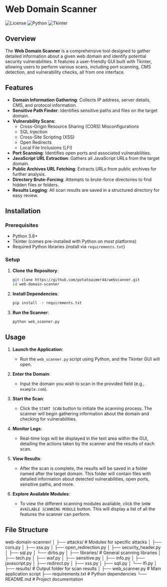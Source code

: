 # Web Domain Scanner

![License](https://img.shields.io/badge/license-MIT-blue.svg)
![Python](https://img.shields.io/badge/python-3.8%2B-blue)
![Tkinter](https://img.shields.io/badge/Tkinter-UI-red)

## Overview

The **Web Domain Scanner** is a comprehensive tool designed to gather detailed information about a given web domain and identify potential security vulnerabilities. It features a user-friendly GUI built with Tkinter, allowing users to perform various scans, including port scanning, CMS detection, and vulnerability checks, all from one interface.

## Features

- **Domain Information Gathering**: Collects IP address, server details, CMS, and protocol information.
- **Sensitive Path Finder**: Identifies sensitive paths and files on the target domain.
- **Vulnerability Scans**:
  - Cross-Origin Resource Sharing (CORS) Misconfigurations
  - SQL Injection
  - Cross-Site Scripting (XSS)
  - Open Redirects
  - Local File Inclusions (LFI)
- **Port Scanning**: Identifies open ports and associated vulnerabilities.
- **JavaScript URL Extraction**: Gathers all JavaScript URLs from the target domain.
- **Public Archives URL Fetching**: Extracts URLs from public archives for further analysis.
- **Directory Brute-Forcing**: Attempts to brute-force directories to find hidden files or folders.
- **Results Logging**: All scan results are saved in a structured directory for easy review.

## Installation

### Prerequisites

- Python 3.8+
- Tkinter (comes pre-installed with Python on most platforms)
- Required Python libraries (install via `requirements.txt`)

### Setup

1. **Clone the Repository**:
   ```bash
   git clone https://github.com/potatoaimer44/webscanner.git
   cd web-domain-scanner

2. **Install Dependencies**:
   ```bash
   pip install -r requirements.txt

3. **Run the Scanner**:
   ```bash
   python web_scanner.py

   
## Usage

1. **Launch the Application**:
   - Run the `web_scanner.py` script using Python, and the Tkinter GUI will open.

2. **Enter the Domain**:
   - Input the domain you wish to scan in the provided field (e.g., `example.com`).

3. **Start the Scan**:
   - Click the `START SCAN` button to initiate the scanning process. The scanner will begin gathering information about the domain and checking for vulnerabilities.

4. **Monitor Logs**:
   - Real-time logs will be displayed in the text area within the GUI, detailing the actions taken by the scanner and the results of each scan.

5. **View Results**:
   - After the scan is complete, the results will be saved in a folder named after the target domain. This folder will contain files with detailed information about detected vulnerabilities, open ports, sensitive paths, and more.

6. **Explore Available Modules**:
   - To view the different scanning modules available, click the `SHOW AVAILABLE SCANNING MODULE` button. This will display a list of all the features the scanner can perform.

## File Structure
web-domain-scanner/
│
├── attacks/                 # Modules for specific attacks
│   ├── cors.py
│   ├── xss.py
│   ├── open_redirection.py
│   ├── security_header.py
│   ├── sql.py
│   └── dirbs.py
│
├── libraries/               # General scanning libraries
│   ├── tech.py
│   ├── waf.py
│   ├── sensitive.py
│   ├── info.py
│   ├── javascript.py
│   ├── redirect.py
│   ├── xss.py
│   ├── sqli.py
│   └── lfi.py
│
├── results/                 # Output folder for scan results
│
├── web_scanner.py           # Main application script
├── requirements.txt         # Python dependencies
└── README.md                # Project documentation



